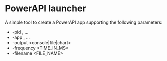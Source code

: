 # PowerAPI launcher

A simple tool to create a PowerAPI app supporting the following parameters:
 * -pid <PID1>,<PID2> ...
 * -app <APP1>,<APP2> ...
 * -output <console|file|chart>
 * -frequency <TIME_IN_MS>
 * -filename <FILE_NAME>
